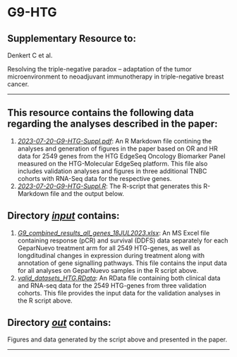 # G9-HTG


## Supplementary Resource to:  

Denkert C et al. 

Resolving the triple-negative paradox – adaptation of the tumor microenvironment to neoadjuvant immunotherapy in triple-negative breast cancer.

************************************************************

## This resource contains the following data regarding the analyses described in the paper:


1. [*2023-07-20-G9-HTG-Suppl.pdf*](https://github.com/tkarn/G9-HTG/blob/master/2023-07-20-G9-HTG-Suppl.pdf):  An R Markdown file contining the analyses and generation of figures in the paper based on OR and HR data for 2549 genes from the HTG EdgeSeq Oncology Biomarker Panel measured on the HTG-Molecular EdgeSeq platform. This file also includes validation analyses and figures in three additional TNBC cohorts with RNA-Seq data for the respective genes.
2. [*2023-07-20-G9-HTG-Suppl.R*](https://github.com/tkarn/G9-HTG/blob/master/2023-07-20-G9-HTG-Suppl.R):  The R-script that generates this R-Markdown file and the output below.


## Directory [*input*](https://github.com/tkarn/G9-HTG/blob/master/input/) contains:
1. [*G9_combined_results_all_genes_18JUL2023.xlsx*](https://github.com/tkarn/G9-HTG/blob/master/input/G9_combined_results_all_genes_18JUL2023.xlsx):  An MS Excel file containing response (pCR) and survival (DDFS) data separately for each GeparNuevo treatment arm for all 2549 HTG-genes, as well as longditudinal changes in expression during treatment along with annotation of gene signalling pathways. This file contains the input data for all analyses on GeparNuevo samples in the R script above.
2. [*valid_datasets_HTG.RData*](https://github.com/tkarn/G9-HTG/blob/master/input/valid_datasets_HTG.RData):  An RData file containing both clinical data and RNA-seq data for the 2549 HTG-genes from three validation cohorts. This file provides the input data for the validation analyses in the R script above. 


## Directory [*out*](https://github.com/tkarn/G9-HTG/blob/master/out/) contains: 
Figures and data generated by the script above and presented in the paper.

************************************************************

 
